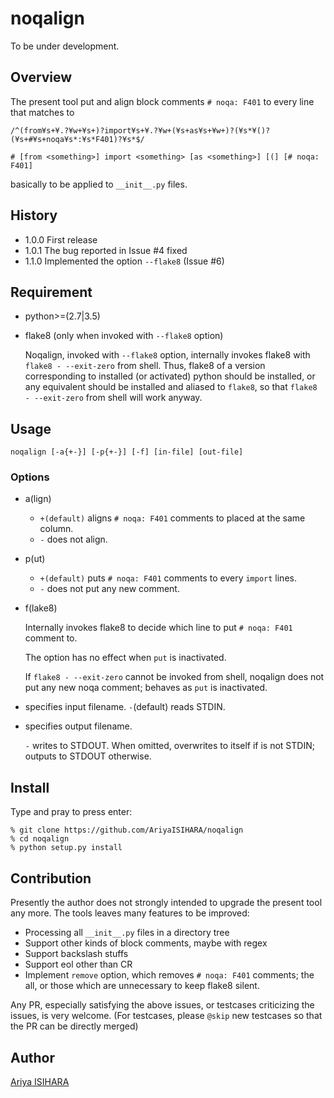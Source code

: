 # noqalign

To be under development.

## Overview

The present tool put and align block comments `# noqa: F401`
to every line that matches to
```
/^(from¥s+¥.?¥w+¥s+)?import¥s+¥.?¥w+(¥s+as¥s+¥w+)?(¥s*¥()?(¥s+#¥s+noqa¥s*:¥s*F401)?¥s*$/

# [from <something>] import <something> [as <something>] [(] [# noqa: F401]
```
basically to be applied to `__init__.py` files.

## History
- 1.0.0  First release
- 1.0.1  The bug reported in Issue #4 fixed
- 1.1.0  Implemented the option `--flake8` (Issue #6)

## Requirement

- python>=(2.7|3.5)
- flake8 (only when invoked with `--flake8` option)

    Noqalign, invoked with `--flake8` option, internally invokes flake8
    with `flake8 - --exit-zero` from shell.
    Thus, flake8 of a version corresponding to installed (or activated)
    python should be installed, or any equivalent should be
    installed and aliased to `flake8`, so that
    `flake8 - --exit-zero` from shell will work anyway.

## Usage

```
noqalign [-a{+-}] [-p{+-}] [-f] [in-file] [out-file]
```

### Options

- a(lign)

  - `+(default)` aligns `# noqa: F401` comments to placed at the same column.
  - `-` does not align.
  
- p(ut)

  - `+(default)` puts `# noqa: F401` comments to every `import` lines.
  - `-` does not put any new comment.
  
- f(lake8)

  Internally invokes flake8 to decide which line to put `# noqa: F401` comment to.
  
  The option has no effect when `put` is inactivated.
  
  If `flake8 - --exit-zero` cannot be invoked from shell,
  noqalign does not put any new noqa comment; behaves as `put` is inactivated.

- <in-file> specifies input filename. `-`(default) reads STDIN.

- <out-file> specifies output filename.

  `-` writes to STDOUT.
  When omitted, overwrites to <in-file> itself if <in-file> is not STDIN;
  outputs to STDOUT otherwise.

## Install

Type and pray to press enter:

```
% git clone https://github.com/AriyaISIHARA/noqalign
% cd noqalign
% python setup.py install
```

## Contribution

Presently the author does not strongly intended
to upgrade the present tool any more.
The tools leaves many features to be improved:

- Processing all `__init__.py` files in a directory tree
- Support other kinds of block comments, maybe with regex
- Support backslash stuffs
- Support eol other than CR
- Implement `remove` option, which removes `# noqa: F401` comments;
    the all, or those which are unnecessary to keep flake8 silent.

Any PR, especially satisfying the above issues,
or testcases criticizing the issues, is very welcome.
(For testcases, please `@skip` new testcases
so that the PR can be directly merged)


## Author

[Ariya ISIHARA](https://github.com/AriyaISIHARA)

